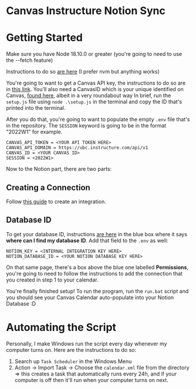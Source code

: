 # Canvas Instructure Notion Sync

# Getting Started

  Make sure you have Node 18.10.0 or greater (you're going to need to use the --fetch feature)
  
  Instructions to do so [are here](https://www.freecodecamp.org/news/node-version-manager-nvm-install-guide/) (I prefer nvm but anything works)

 You're going to want to get a Canvas API key, the instructions to do so are in [this link](https://community.canvaslms.com/t5/Admin-Guide/How-do-I-obtain-an-API-access-token-in-the-Canvas-Data-Portal/ta-p/157).
 You'll also need a CanvasID which is your unique identified on Canvas, [found here](https://github.com/ubc/node-canvas-api), albeit in a very roundabout way
  In brief, run the `setup.js` file using `node .\setup.js` in the terminal and copy the ID that's printed into the terminal.

 After you do that, you're going to want to populate the empty `.env` file that's in the repository.
 The `SESSION` keyword is going to be in the format "2022W1" for example.
 
 ```
 CANVAS_API_TOKEN = <YOUR API TOKEN HERE>
 CANVAS_API_DOMAIN = https://ubc.instructure.com/api/v1 
 CANVAS_ID = <YOUR CANVAS ID>
 SESSION = <2022W1>
```

 Now to the Notion part, there are two parts:
 
 ## Creating a Connection
 Follow [this guide](https://developers.notion.com/docs/getting-started) to create an integration. 
 
 ## Database ID
 To get your database ID, instructions [are here](https://developers.notion.com/docs/working-with-databases#adding-pages-to-a-database) in the blue box where it says **where can I find my database ID**.
 Add that field to the `.env` as well:
 ```
 NOTION_KEY = <INTERNAL INTEGRATION KEY HERE>
 NOTION_DATABASE_ID = <YOUR NOTION DATABASE KEY HERE>

 ```
 
 On that same page, there's a box above the blue one labelled **Permissions**, you're going to need to follow the instructions to add the connection that you created in step 1 to your calendar.
 
 You're finally finished setup! To run the program, run the `run.bat` script and you should see your Canvas Calendar auto-populate into your Notion Database :D 
 
 # Automating the Script
 
 Personally, I make Windows run the script every day whenever my computer turns on. Here are the instructions to do so:
 1. Search up `Task Scheduler` in the Windows Menu
 2. Action -> Import Task -> Choose the `calendar.xml` file from the directory <br>
=> this creates a task that automatically runs every 24h, and if your computer is off then it'll run when your computer turns on next.
